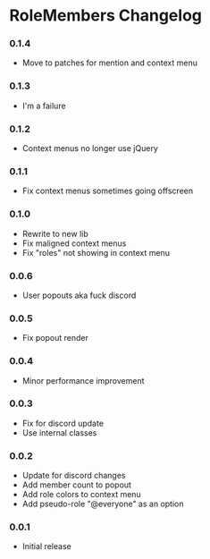 # RoleMembers Changelog

### 0.1.4

 - Move to patches for mention and context menu

### 0.1.3

 - I'm a failure

### 0.1.2

 - Context menus no longer use jQuery

### 0.1.1

 - Fix context menus sometimes going offscreen

### 0.1.0

 - Rewrite to new lib
 - Fix maligned context menus
 - Fix "roles" not showing in context menu

### 0.0.6

 - User popouts aka fuck discord

### 0.0.5

 - Fix popout render

### 0.0.4

 - Minor performance improvement

### 0.0.3

 - Fix for discord update
 - Use internal classes

### 0.0.2

 - Update for discord changes
 - Add member count to popout
 - Add role colors to context menu
 - Add pseudo-role "@everyone" as an option

### 0.0.1

 - Initial release